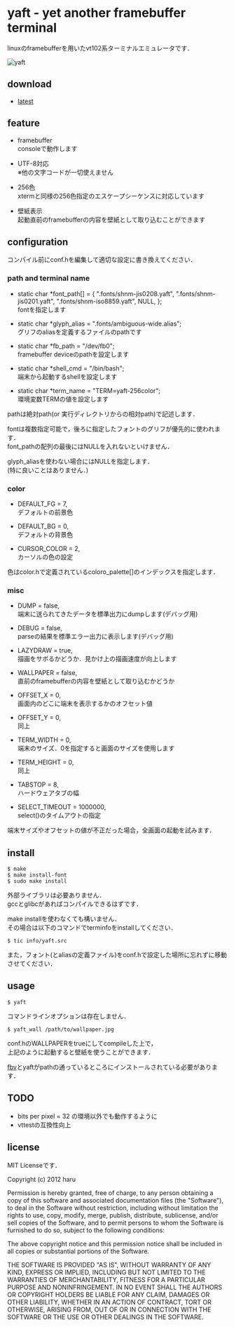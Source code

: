 # yaft - yet another framebuffer terminal

linuxのframebufferを用いたvt102系ターミナルエミュレータです．

![yaft]

[yaft]: https://github.com/uobikiemukot/yaft/raw/master/img/yaft-blue.png

## download
- [latest](https://github.com/uobikiemukot/yaft/tarball/master)

## feature
+	framebuffer  
	consoleで動作します

+	UTF-8対応  
	※他の文字コードが一切使えません

+	256色  
	xtermと同様の256色指定のエスケープシーケンスに対応しています

+	壁紙表示  
	起動直前のframebufferの内容を壁紙として取り込むことができます

## configuration
コンパイル前にconf.hを編集して適切な設定に書き換えてください．

### path and terminal name

+	static char *font_path[] = { ".fonts/shnm-jis0208.yaft", ".fonts/shnm-jis0201.yaft", ".fonts/shnm-iso8859.yaft", NULL, };  
	fontを指定します

+	static char *glyph_alias = ".fonts/ambiguous-wide.alias";  
	グリフのaliasを定義するファイルのpathです

+	static char *fb_path = "/dev/fb0";  
	framebuffer deviceのpathを設定します

+	static char *shell_cmd = "/bin/bash";  
	端末から起動するshellを設定します

+	static char *term_name = "TERM=yaft-256color";  
	環境変数TERMの値を設定します

pathは絶対path(or 実行ディレクトリからの相対path)で記述します．  

fontは複数指定可能で，後ろに指定したフォントのグリフが優先的に使われます．  
font_pathの配列の最後にはNULLを入れないといけません．

glyph_aliasを使わない場合にはNULLを指定します．  
(特に良いことはありません．)

### color

+	DEFAULT_FG = 7,  
	デフォルトの前景色

+	DEFAULT_BG = 0,  
	デフォルトの背景色

+	CURSOR_COLOR = 2,  
	カーソルの色の設定

色はcolor.hで定義されているcoloro_palette[]のインデックスを指定します．

### misc
+	DUMP = false,  
	端末に送られてきたデータを標準出力にdumpします(デバッグ用)

+	DEBUG = false,  
	parseの結果を標準エラー出力に表示します(デバッグ用)

+	LAZYDRAW = true,  
	描画をサボるかどうか．見かけ上の描画速度が向上します

+	WALLPAPER = false,  
	直前のframebufferの内容を壁紙として取り込むかどうか

+	OFFSET_X = 0,  
	画面内のどこに端末を表示するかのオフセット値

+	OFFSET_Y = 0,  
	同上

+	TERM_WIDTH = 0,  
	端末のサイズ．0を指定すると画面のサイズを使用します

+	TERM_HEIGHT = 0,  
	同上

+	TABSTOP = 8,  
	ハードウェアタブの幅

+	SELECT_TIMEOUT = 1000000,  
	select()のタイムアウトの指定

端末サイズやオフセットの値が不正だった場合，全画面の起動を試みます．

## install

~~~
$ make
$ make install-font
$ sudo make install
~~~

外部ライブラリは必要ありません．  
gccとglibcがあればコンパイルできるはずです．

make installを使わなくても構いません．  
その場合は以下のコマンドでterminfoをinstallしてください．

~~~
$ tic info/yaft.src
~~~

また，フォント(とaliasの定義ファイル)をconf.hで設定した場所に忘れずに移動させてください．

## usage

~~~
$ yaft
~~~

コマンドラインオプションは存在しません．

~~~
$ yaft_wall /path/to/wallpaper.jpg
~~~

conf.hのWALLPAPERをtrueにしてcompileした上で，  
上記のように起動すると壁紙を使うことができます．

[fbv]とyaftがpathの通っているところにインストールされている必要があります．

[fbv]: http://www.eclis.ch/fbv/

## TODO
+	bits per pixel = 32 の環境以外でも動作するように
+	vttestの互換性向上

## license
MIT Licenseです．

Copyright (c) 2012 haru

Permission is hereby granted, free of charge, to any person obtaining a copy of this software and associated documentation files (the "Software"), to deal in the Software without restriction, including without limitation the rights to use, copy, modify, merge, publish, distribute, sublicense, and/or sell copies of the Software, and to permit persons to whom the Software is furnished to do so, subject to the following conditions:

The above copyright notice and this permission notice shall be included in all copies or substantial portions of the Software.

THE SOFTWARE IS PROVIDED "AS IS", WITHOUT WARRANTY OF ANY KIND, EXPRESS OR IMPLIED, INCLUDING BUT NOT LIMITED TO THE WARRANTIES OF MERCHANTABILITY, FITNESS FOR A PARTICULAR PURPOSE AND NONINFRINGEMENT. IN NO EVENT SHALL THE AUTHORS OR COPYRIGHT HOLDERS BE LIABLE FOR ANY CLAIM, DAMAGES OR OTHER LIABILITY, WHETHER IN AN ACTION OF CONTRACT, TORT OR OTHERWISE, ARISING FROM, OUT OF OR IN CONNECTION WITH THE SOFTWARE OR THE USE OR OTHER DEALINGS IN THE SOFTWARE.
